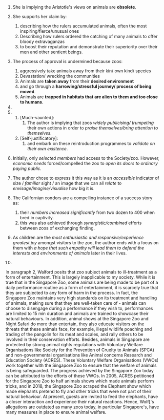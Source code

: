 1. She is implying the Aristotle's views on animals are __obsolete__.

2. She supports her claim by:
	1. describing how the rulers accumulated animals, often the most inspiring/fierce/unusual ones
	2. Describing how rulers ordered the catching of many animals to offer bloody extravaganzas
	3. to boost their reputation and demonstrate their superiority over their men and other sentient beings.

3. The process of approval is undermined because zoos:
	1. aggressively take animals away from their kin/ own kind/ species
	2. Devastation/ wrecking the communities
	3. Animals are __taken away__ from their __desired environment__
	4. and go through a __harrowing/stressful journey/ process of being moved__.
	5. Animals are __trapped in habitats that are alien to them and too close to humans__.

4. 

5. 
	1. [Much-vaunted]:
		1. The author is implying that zoos _widely publicising/ trumpeting_ their own actions in order to _praise themselves/bring attention to themselves_.
	2. [Self-justificatory]:
		1. and embark on these reintroduction programmes to _validate on their own existence_.

6. Initially, only _selected members_ had access to the Society/zoo. However, _economic needs_ forced/compelled the zoo to _open its doors to ordinary paying public_.

7. The author chose to express it this way as it is an _accessible_ indicator of size / _familiar_ sight / an image that we can all _relate_ to _envisage/imagine/visualise_ how big it is.

8. The Californian condors are a compelling instance of a success story as:
	1. their _numbers increased significantly_ from two dozen to 400 when bred in captivity.
	2. this was also achieved through _synergistic/combined_ efforts between zoos of exchanging finding.
	
9. As children are the _most enthusiastic and responsive/experience greatest joy_ amongst visitors to the zoo, the author ends with a focus on them with _a hope that such empathy will lead them to defend the interests and environments of animals_ later in their lives.

10. 


In paragraph 2, Walford posits that zoo subject animals to ill-treatment as a form of entertainment. This is largely inapplicable to my society. While it is true that in the Singapore Zoo, some animals are being made to be part of a daily performance routine as a form of entertainment, it is scarcely true that they are subjected to any form of harm in the process. In fact, the Singapore Zoo maintains very high standards on its treatment and handling of animals, making sure that they are well-taken care of - animals can choose to disengage during a performance if they wish to, performances are limited to 15 min duration and animals are trained to showcase their natural behaviours. In addition, animal shows at the Singapore Zoo and Night Safari do more than entertain, they also educate visitors on the threats that these animals face, for example, illegal wildlife poaching and trading of the pangolin for its meat and scales, and rally others to be involved in their conservation efforts. Besides, animals in Singapore are protected by strong animal rights regulations with Voluntary Welfare Organisations like Society for the Prevention of Cruelty to Animals (SPCA) and non-governmental organisations like Animal concerns Research and Education Society (ACRES). These Voluntary Welfare Organisations (VWOs) work together with the Singapore Zoo to ensure that the welfare of animals is being safeguarded. The progress achieved by the Singapore Zoo today can be attributed to the efforts of these VWOs. In 2005, ACRES petitioned for the Singapore Zoo to half animals shows which made animals perform tricks, and in 2018, the Singapore Zoo scraped the Elephant show which made elephants pretend to fly and other tricks that were not part of their natural behaviour. At present, guests are invited to feed the elephants, have a closer interaction and experience their natural reactions. Hence, Wolf['s allegations are outdated as many zoos today, in particular Singapore's, have many measures in place to ensure animal welfare. 

